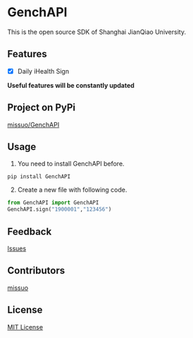 <!--
 * @Author: Vincent Young
 * @Date: 2022-07-24 03:55:55
 * @LastEditors: Vincent Young
 * @LastEditTime: 2022-07-24 18:55:54
 * @FilePath: /GenchAPI/README.md
 * @Telegram: https://t.me/missuo
 * 
 * Copyright © 2022 by Vincent, All Rights Reserved. 
-->
# GenchAPI
This is the open source SDK of Shanghai JianQiao University.

## Features
- [x] Daily iHealth Sign

**Useful features will be constantly updated**

## Project on PyPi
[missuo/GenchAPI](https://pypi.org/project/GenchAPI/)

## Usage
1. You need to install GenchAPI before.
~~~shell
pip install GenchAPI
~~~
2. Create a new file with following code.
~~~python
from GenchAPI import GenchAPI
GenchAPI.sign("1900001","123456")
~~~ 

## Feedback
[Issues](https://github.com/OwO-Network/GenchAPI/issues)

## Contributors
[missuo](https://github.com/missuo)

## License
[MIT License](https://github.com/OwO-Network/GenchAPI/main/LICENSE)
